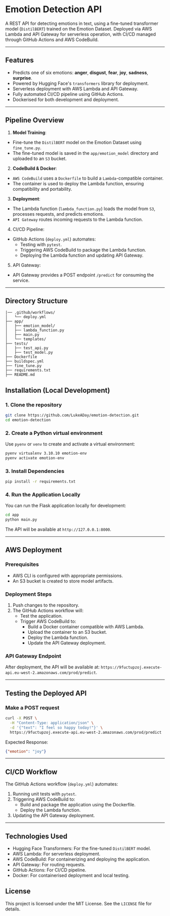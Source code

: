 # Emotion Detection API

A REST API for detecting emotions in text, using a fine-tuned transformer model (`DistilBERT`) trained on the Emotion Dataset. Deployed via AWS Lambda and API Gateway for serverless operation, with CI/CD managed through GitHub Actions and AWS CodeBuild.

---

## Features
- Predicts one of six emotions: **anger**, **disgust**, **fear**, **joy**, **sadness**, **surprise**.
- Powered by Hugging Face's `transformers` library for deployment.
- Serverless deployment with AWS Lambda and API Gateway.
- Fully automated CI/CD pipeline using GitHub Actions.
- Dockerised for both development and deployment.

---

## Pipeline Overview

1. **Model Training**:
- Fine-tune the `DistilBERT` model on the Emotion Dataset using `fine_tune.py`.
- The fine-tuned model is saved in the `app/emotion_model` directory and uploaded to an `S3` bucket.

2. **CodeBuild & Docker**:
- `AWS CodeBuild` uses a `Dockerfile` to build a `Lambda`-compatible container.
- The container is used to deploy the Lambda function, ensuring compatibility and portability.

3. **Deployment**:

- The Lambda function (`lambda_function.py`) loads the model from `S3`, processes requests, and predicts emotions.
- `API Gateway` routes incoming requests to the Lambda function.

4. CI/CD Pipeline:
- GitHub Actions (`deploy.yml`) automates:
    + Testing with `pytest`.
    + Triggering AWS CodeBuild to package the Lambda function.
    + Deploying the Lambda function and updating API Gateway.

5. API Gateway:
- API Gateway provides a POST endpoint `/predict` for consuming the service.

---

## Directory Structure

```
|── .github/workflows/
│   └── deploy.yml
├── app/
│   ├── emotion_model/
│   ├── lambda_function.py
│   ├── main.py
│   └── templates/
├── tests/
│   ├── test_api.py
│   ├── test_model.py
├── Dockerfile
├── buildspec.yml
├── fine_tune.py
├── requirements.txt
├── README.md

```

## Installation (Local Development)

### 1. Clone the repository
```bash
git clone https://github.com/LukeADay/emotion-detection.git
cd emotion-detection
```

### 2. Create a Python virtual environment
Use `pyenv` or `venv` to create and activate a virtual environment:

```bash
pyenv virtualenv 3.10.10 emotion-env
pyenv activate emotion-env
```

### 3. Install Dependencies

```bash
pip install -r requirements.txt
```

### 4. Run the Application Locally

You can run the Flask application locally for development:

```bash
cd app
python main.py
```

The API will be available at `http://127.0.0.1:8000`.

---

## AWS Deployment

### Prerequisites
- AWS CLI is configured with appropriate permissions.
- An S3 bucket is created to store model artifacts.

### Deployment Steps

1. Push changes to the repository.
2. The GitHub Actions workflow will:
    - Test the application.
    - Trigger AWS CodeBuild to:
        + Build a Docker container compatible with AWS Lambda.
        + Upload the container to an S3 bucket.
        + Deploy the Lambda function.
        + Update the API Gateway deployment.

###  API Gateway Endpoint

After deployment, the API will be available at: `https://9fuctupzoj.execute-api.eu-west-2.amazonaws.com/prod/predict`.

--- 

## Testing the Deployed API

### Make a POST request

```bash
curl -X POST \
  -H "Content-Type: application/json" \
  -d '{"text": "I feel so happy today!"}' \
  https://9fuctupzoj.execute-api.eu-west-2.amazonaws.com/prod/predict
```

Expected Response:

```json
{"emotion": "joy"}
```

---

## CI/CD Workflow

The GitHub Actions workflow (`deploy.yml`) automates:

1. Running unit tests with `pytest`.
2. Triggering AWS CodeBuild to:
    - Build and package the application using the Dockerfile.
    - Deploy the Lambda function.
3. Updating the API Gateway deployment.

---

## Technologies Used

- Hugging Face Transformers: For the fine-tuned `DistilBERT` model.
- AWS Lambda: For serverless deployment.
- AWS CodeBuild: For containerizing and deploying the application.
- API Gateway: For routing requests.
- GitHub Actions: For CI/CD pipeline.
- Docker: For containerised deployment and local testing.

## License

This project is licensed under the MIT License. See the `LICENSE` file for details.


